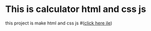 # This is calculator html and css js

this project is make html and css js 
#([click here ile](:///C:/Users/HP%20PRO/Desktop/calculator/index.html))
